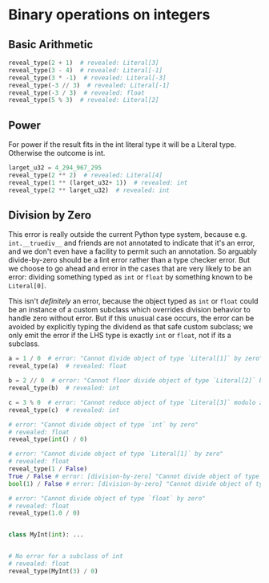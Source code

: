 # Binary operations on integers

## Basic Arithmetic

```py
reveal_type(2 + 1)  # revealed: Literal[3]
reveal_type(3 - 4)  # revealed: Literal[-1]
reveal_type(3 * -1)  # revealed: Literal[-3]
reveal_type(-3 // 3)  # revealed: Literal[-1]
reveal_type(-3 / 3)  # revealed: float
reveal_type(5 % 3)  # revealed: Literal[2]
```

## Power

For power if the result fits in the int literal type it will be a Literal type. Otherwise the
outcome is int.


```py
larget_u32 = 4_294_967_295
reveal_type(2 ** 2)  # revealed: Literal[4]
reveal_type(1 ** (larget_u32+ 1))  # revealed: int
reveal_type(2 ** larget_u32)  # revealed: int
```

## Division by Zero

This error is really outside the current Python type system, because e.g. `int.__truediv__` and
friends are not annotated to indicate that it's an error, and we don't even have a facility to
permit such an annotation. So arguably divide-by-zero should be a lint error rather than a type
checker error. But we choose to go ahead and error in the cases that are very likely to be an error:
dividing something typed as `int` or `float` by something known to be `Literal[0]`.

This isn't _definitely_ an error, because the object typed as `int` or `float` could be an instance
of a custom subclass which overrides division behavior to handle zero without error. But if this
unusual case occurs, the error can be avoided by explicitly typing the dividend as that safe custom
subclass; we only emit the error if the LHS type is exactly `int` or `float`, not if its a subclass.

```py
a = 1 / 0  # error: "Cannot divide object of type `Literal[1]` by zero"
reveal_type(a)  # revealed: float

b = 2 // 0  # error: "Cannot floor divide object of type `Literal[2]` by zero"
reveal_type(b)  # revealed: int

c = 3 % 0  # error: "Cannot reduce object of type `Literal[3]` modulo zero"
reveal_type(c)  # revealed: int

# error: "Cannot divide object of type `int` by zero"
# revealed: float
reveal_type(int() / 0)

# error: "Cannot divide object of type `Literal[1]` by zero"
# revealed: float
reveal_type(1 / False)
True / False # error: [division-by-zero] "Cannot divide object of type `Literal[True]` by zero"
bool(1) / False # error: [division-by-zero] "Cannot divide object of type `Literal[True]` by zero"

# error: "Cannot divide object of type `float` by zero"
# revealed: float
reveal_type(1.0 / 0)


class MyInt(int): ...


# No error for a subclass of int
# revealed: float
reveal_type(MyInt(3) / 0)
```
